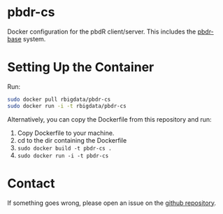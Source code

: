 # pbdr-cs

Docker configuration for the pbdR client/server. This includes the [pbdr-base](https://github.com/RBigData/pbdr-base) system.



# Setting Up the Container

Run:

```bash
sudo docker pull rbigdata/pbdr-cs
sudo docker run -i -t rbigdata/pbdr-cs
```

Alternatively, you can copy the Dockerfile from this repository and run:

1. Copy Dockerfile to your machine.
2. cd to the dir containing the Dockerfile
3. `sudo docker build -t pbdr-cs .`
4. `sudo docker run -i -t pbdr-cs`



# Contact

If something goes wrong, please open an issue on the [github repository](https://github.com/RBigData/pbdr-cs).
